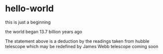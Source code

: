 # hello-world
this is just a beginning

the world began 13.7 billion years ago

The statement above is a deduction by the readings taken from hubble telescope which may be redefined by James Webb telescope coming soon

